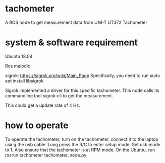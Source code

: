# tachometer
A ROS node to get measurement data from UNI-T UT372 Tachometer

# system & software requirement
Ubuntu 18.04

Ros melodic

sigrok: https://sigrok.org/wiki/Main_Page Specifically, you need to run sudo apt install libsigrok.

Sigrok implemented a driver for this specific tachometer. This node calls its commandline tool sigrok-cli to get the measurement.

This could get a update rate of 4 Hz.

# how to operate
To operate the tachometer, turn on the tachometer, connect it to the laptop using the usb cable. Long press the R/C to enter setup mode. Set usb mode to 1. Also ensure that the tachometer is at RPM mode.
On the Ubuntu, run rosrun tachometer tachometer_node.py 
